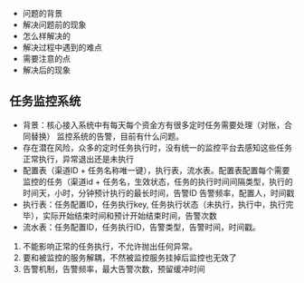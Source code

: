 - 问题的背景
- 解决问题前的现象
- 怎么样解决的
- 解决过程中遇到的难点
- 需要注意的点
- 解决后的现象


## 任务监控系统
- 背景：核心接入系统中有每天每个资金方有很多定时任务需要处理（对账，合同替换）
监控系统的告警，目前有什么问题。
- 存在潜在风险，众多的定时任务执行时，没有统一的监控平台去感知这些任务正常执行，异常退出还是未执行
- 配置表（渠道ID + 任务名称唯一键），执行表，流水表。配置表配置每个需要监控的任务（渠道id + 任务名，生效状态，任务的执行时间间隔类型，执行的时间天，小时，分钟预计执行的最长时间，告警ID 告警频率，配置人，时间戳
- 执行表：任务配置ID，任务执行key, 任务执行状态（未执行，执行中，执行完毕），实际开始结束时间和预计开始结束时间，告警次数
- 流水表：任务配置ID，任务执行ID，告警类型，告警时间，时间戳。
1. 不能影响正常的任务执行，不允许抛出任何异常。
2. 要和被监控的服务解耦，不然被监控服务挂掉后监控也无效了
3. 告警机制，告警频率，最大告警次数，预留缓冲时间


